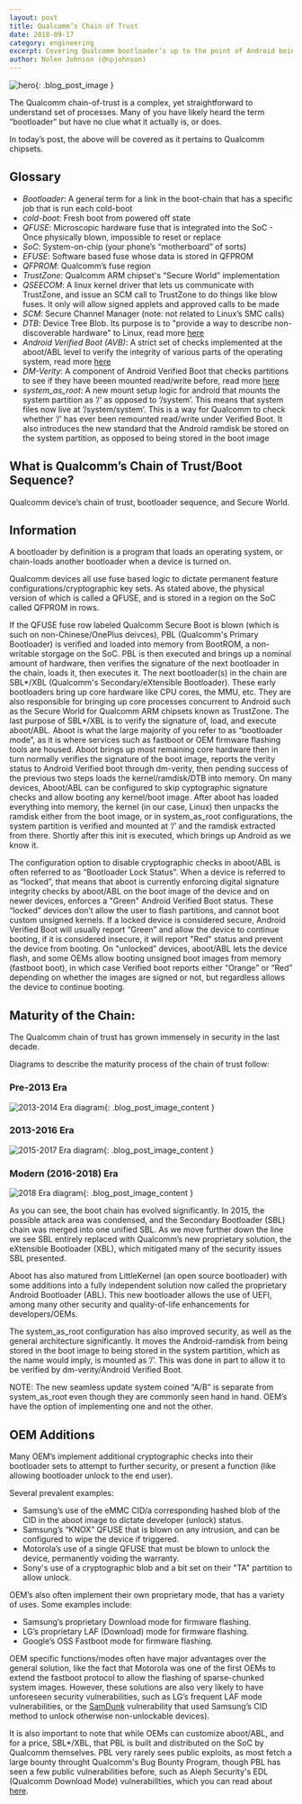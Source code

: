 ```yaml
---
layout: post
title: Qualcomm’s Chain of Trust
date: 2018-09-17
category: engineering
excerpt: Covering Qualcomm bootloader’s up to the point of Android being loaded
author: Nolen Johnson (@npjohnson)
---
```


![hero]({{site.baseurl}}/images/engineering/hero_qualcomm_firmware.png){: .blog_post_image }

The Qualcomm chain-of-trust is a complex, yet straightforward to understand set of processes. Many of you have likely heard the term “bootloader” but have no clue what it actually is, or does.

In today’s post, the above will be covered as it pertains to Qualcomm chipsets.

## Glossary

* _Bootloader_: A general term for a link in the boot-chain that has a specific job that is run each cold-boot
* _cold-boot_: Fresh boot from powered off state
* _QFUSE_: Microscopic hardware fuse that is integrated into the SoC - Once physically blown, impossible to reset or replace
* _SoC_: System-on-chip (your phone’s “motherboard” of sorts)
* _EFUSE_: Software based fuse whose data is stored in QFPROM
* _QFPROM_: Qualcomm’s fuse region
* _TrustZone_: Qualcomm ARM chipset's “Secure World” implementation
* _QSEECOM_: A linux kernel driver that lets us communicate with TrustZone, and issue an SCM call to TrustZone to do things like blow fuses. It only will allow signed applets and approved calls to be made
* _SCM_: Secure Channel Manager (note: not related to Linux’s SMC calls)
* _DTB_: Device Tree Blob. Its purpose is to "provide a way to describe non-discoverable hardware" to Linux, read more [here](https://elinux.org/Device_Tree_Reference)
* _Android Verified Boot (AVB)_: A strict set of checks implemented at the aboot/ABL level to verify the integrity of various parts of the operating system, read more [here](https://source.android.com/security/verifiedboot/)
* _DM-Verity_: A component of Android Verified Boot that checks partitions to see if they have beeen mounted read/write before, read more [here](https://source.android.com/security/verifiedboot/dm-verity)
* _system_as_root_: A new mount setup logic for android that mounts the system partition as ‘/’ as opposed to ‘/system’. This means that system files now live at ‘/system/system’. This is a way for Qualcomm to check whether ‘/’ has ever been remounted read/write under Verified Boot. It also introduces the new standard that the Android ramdisk be stored on the system partition, as opposed to being stored in the boot image

## What is Qualcomm’s Chain of Trust/Boot Sequence?

Qualcomm device’s chain of trust, bootloader sequence, and Secure World.

## Information

A bootloader by definition is a program that loads an operating system, or chain-loads another bootloader when a device is turned on.

Qualcomm devices all use fuse based logic to dictate permanent feature configurations/cryptographic key sets. As stated above, the physical version of which is called a QFUSE, and is stored in a region on the SoC called QFPROM in rows.

If the QFUSE fuse row labeled Qualcomm Secure Boot is blown (which is such on non-Chinese/OnePlus deivces), PBL (Qualcomm's Primary Bootloader) is verified and loaded into memory from BootROM, a non-writable storgage on the SoC.
PBL is then executed and brings up a nominal amount of hardware, then verifies the signature of the next bootloader in the chain, loads it, then executes it.
The next bootloader(s) in the chain are SBL\*/XBL (Qualcomm's Secondary/eXtensible Bootloader). These early bootloaders bring up core hardware like CPU cores, the MMU, etc. They are also responsible for bringing up core processes
concurrent to Android such as the Secure World for Qualcomm ARM chipsets known as TrustZone. The last purpose of SBL\*/XBL is to verify the signature of, load, and execute aboot/ABL. Aboot is what the large majority of you refer to as “bootloader mode”, as it is
where services such as fastboot or OEM firmware flashing tools are housed. Aboot brings up most remaining core hardware then in turn normally verifies the signature of the boot image, reports the verity status to Android Verified boot
through dm-verity, then pending success of the previous two steps loads the kernel/ramdisk/DTB into memory. On many devices, Aboot/ABL can be configured to skip cyptographic signature checks and allow booting any kernel/boot image. After
aboot has loaded everything into memory, the kernel (in our case, Linux) then unpacks the ramdisk either from the boot image, or in system_as_root configurations, the system partition is verified and mounted at ‘/’ and the ramdisk extracted from there.
Shortly after this init is executed, which brings up Android as we know it.

The configuration option to disable cryptographic checks in aboot/ABL is often referred to as “Bootloader Lock Status”. When a device is referred to as “locked”, that means that aboot is currently enforcing digital
signature integrity checks by aboot/ABL on the boot image of the device and on newer devices, enforces a "Green" Android Verified Boot status. These “locked” devices don’t allow the user to flash partitions, and cannot boot
custom unsigned kernels. If a locked device is considered secure, Android Verified Boot will usually report “Green” and allow the device to continue booting, if it is considered insecure, it will report "Red" status and prevent the device from booting.
On "unlocked” devices, aboot/ABL lets the device flash, and some OEMs allow booting unsigned boot images from memory (fastboot boot), in which case Verified boot reports either “Orange” or “Red” depending on whether the images are signed or not,
but regardless allows the device to continue booting.

## Maturity of the Chain:

The Qualcomm chain of trust has grown immensely in security in the last decade.

Diagrams to describe the maturity process of the chain of trust follow:

### Pre-2013 Era

![2013-2014 Era diagram]({{site.baseurl}}/images/engineering/content_qualcomm_firmware_0.png){: .blog_post_image_content }

### 2013-2016 Era

![2015-2017 Era diagram]({{site.baseurl}}/images/engineering/content_qualcomm_firmware_1.png){: .blog_post_image_content }

### Modern (2016-2018) Era

![2018 Era diagram]({{site.baseurl}}/images/engineering/content_qualcomm_firmware_2.png){: .blog_post_image_content }

As you can see, the boot chain has evolved significantly. In 2015, the possible attack area was condensed, and the Secondary Bootloader (SBL) chain was merged into one unified SBL.
As we move further down the line we see SBL entirely replaced with Qualcomm’s new proprietary solution, the eXtensible Bootloader (XBL), which mitigated many of the security
issues SBL presented.

Aboot has also matured from LittleKernel (an open source bootloader) with some additions into a fully independent solution now called the proprietary Android Bootloader (ABL). This
new bootloader allows the use of UEFI, among many other security and quality-of-life enhancements for developers/OEMs.

The system_as_root configuration has also improved security, as well as the general architecture significantly. It moves the Android-ramdisk from being stored in the boot image to being
stored in the system partition, which as the name would imply, is mounted as ’/’. This was done in part to allow it to be verified by dm-verity/Android Verified Boot.

NOTE: The new seamless update system coined “A/B” is separate from system_as_root even though they are commonly seen hand in hand.
OEM’s have the option of implementing one and not the other.

## OEM Additions

Many OEM’s implement additional cryptographic checks into their bootloader sets to attempt to further security, or present a function (like allowing bootloader unlock to the end user).

Several prevalent examples:

 * Samsung’s use of the eMMC CID/a corresponding hashed blob of the CID in the aboot image to dictate developer (unlock) status.
 * Samsung’s “KNOX” QFUSE that is blown on any intrusion, and can be configured to wipe the device if triggered.
 * Motorola’s use of a single QFUSE that must be blown to unlock the device, permanently voiding the warranty.
 * Sony's use of a cryptographic blob and a bit set on their "TA" partition to allow unlock.

OEM’s also often implement their own proprietary mode, that has a variety of uses. Some examples include:

 * Samsung’s proprietary Download mode for firmware flashing.
 * LG’s proprietary LAF (Download) mode for firmware flashing.
 * Google’s OSS Fastboot mode for firmware flashing.

OEM specific functions/modes often have major advantages over the general solution, like the fact that Motorola was one of the first OEMs to extend the fastboot protocol to allow the flashing of sparse-chunked system images.
However, these solutions are also very likely to have unforeseen security vulnerabilities, such as LG’s frequent LAF mode vulnerabilities, or the [SamDunk](http://theroot.ninja/disclosures/SAMDUNK_1.0-03262016.pdf)
vulnerability that used Samsung’s CID method to unlock otherwise non-unlockable devices).

It is also important to note that while OEMs can customize aboot/ABL, and for a price, SBL\*/XBL, that PBL is built and distributed on the SoC by Qualcomm themselves.
PBL very rarely sees public exploits, as most fetch a large bounty throught Qualcomm's Bug Bounty Program, though PBL has seen a few public vulnerabilities before, such as Aleph Security's EDL (Qualcomm Download Mode) vulnerabillties,
which you can read about [here](https://alephsecurity.com/2018/01/22/qualcomm-edl-1/).